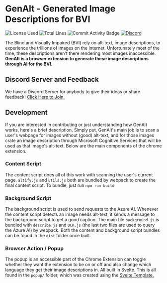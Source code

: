 
# GenAlt - Generated Image Descriptions for BVI

![License Used](https://img.shields.io/github/license/anish-lakkapragada/GenAlt)
![Total Lines](https://img.shields.io/tokei/lines/github/anish-lakkapragada/GenAlt)
![Commit Activity Badge](https://img.shields.io/github/commit-activity/w/anish-lakkapragada/GenAlt?color=green)
[![Discord](https://img.shields.io/discord/928916045295652905.svg?label=&logo=discord&logoColor=ffffff&color=7389D8&labelColor=6A7EC2)](https://discord.gg/Xcft8CrXRq)

The Blind and Visually Impaired (BVI) rely on alt-text, image descriptions, to experience the trillions of images on the internet. Unfortunately most of the time, these descriptions aren't there rendering most images inaccessible. **GenAlt is a browser extension to generate these image descriptions through AI for the BVI**.

  

## Discord Server and Feedback

  

We have a Discord Server for anybody to give their ideas or share feedback! [Click Here to Join.](https://discord.gg/Xcft8CrXRq)

  

## Development

If you are interested in contributing or just understanding how GenAlt works, here's a brief description. Simply put, GenAlt's main job is to scan a user's webpage for images without (good) alt-text, and for those images crate an image description through Microsoft Cognitive Services that will be used as that image's alt-text. Below are the main components of the chrome extension.

  

### Content Script

  

The content script does all of this work with scanning the user's current page. `altify.js` and `utils.js` both are bundled by webpack to create the final content script. To bundle, just run ```npm run build```

  

### Background Script

  

The background script is used to send requests to the Azure AI. Whenever the content script detects an image needs alt-text, it sends a message to the background script to get a good caption. The main file `background.js` is bundled with `describe.js` and `OCR.js` (the last two files are used to query the Azure AI) by webpack. Both the content and background script bundles can be found in the `dist` folder once built.

  

### Browser Action / Popup

  

The popup is an accessible part of the Chrome Extension can toggle whether they want the extension to be on or off and also change which language they get their image descriptions in. All built in Svelte. This is all found in the `popup/` folder, which was created using the [Svelte Template.](https://github.com/sveltejs/template)
